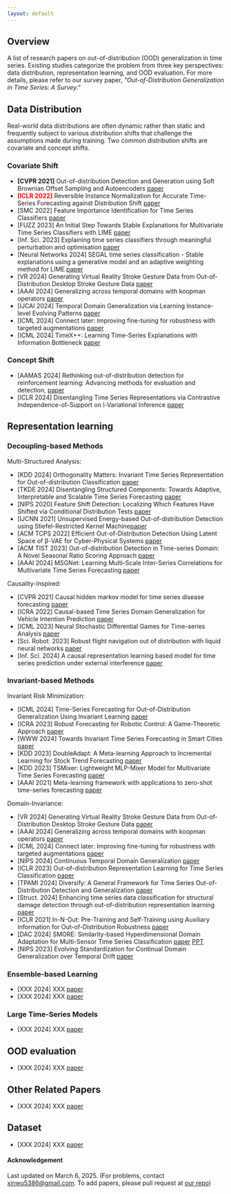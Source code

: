 ```yaml
---
layout: default
---
```

<!-- Text can be **bold**, _italic_, or ~~strikethrough~~. -->

<!-- [Link to another page](./another-page.html). -->

## Overview
A list of research papers on out-of-distribution (OOD) generalization in time series. Existing studies categorize the problem from three key perspectives: data distribution, representation learning, and OOD evaluation. For more details, please refer to our survey paper, *"Out-of-Distribution Generalization in Time Series: A Survey."*

## Data Distribution
Real-world data distributions are often dynamic rather than static and frequently subject to various distribution shifts that challenge the assumptions made during training. Two common distribution shifts are covariate and concept shifts.

### Covariate Shift

*   **[CVPR 2021]** Out-of-distribution Detection and Generation using Soft Brownian Offset Sampling and Autoencoders [paper](https://openaccess.thecvf.com/content/CVPR2021W/SAIAD/papers/Moller_Out-of-Distribution_Detection_and_Generation_Using_Soft_Brownian_Offset_Sampling_and_CVPRW_2021_paper.pdf)
*   <span style="color:red; font-weight:bold;">[ICLR 2022]</span> Reversible Instance Normalization for Accurate Time-Series Forecasting against Distribution Shift [paper](https://openreview.net/pdf?id=cGDAkQo1C0p)
*   [SMC 2022] Feature Importance Identification for Time Series Classifiers [paper](https://ieeexplore.ieee.org/stamp/stamp.jsp?tp=&arnumber=9945205)
*   [FUZZ 2023] An Initial Step Towards Stable Explanations for Multivariate Time Series Classifiers with LIME [paper](https://ieeexplore.ieee.org/stamp/stamp.jsp?tp=&arnumber=10309814)
*   [Inf. Sci. 2023] Explaining time series classifiers through meaningful perturbation and optimisation [paper](https://www.sciencedirect.com/science/article/pii/S0020025523009192)
*   [Neural Networks 2024] SEGAL time series classification - Stable explanations using a generative model and an adaptive weighting method for LIME [paper](https://www.sciencedirect.com/science/article/pii/S0893608024002697/pdfft?md5=3f81e6d7a6bddcb6857d94aa6ab04937&pid=1-s2.0-S0893608024002697-main.pdf)
*   [VR 2024] Generating Virtual Reality Stroke Gesture Data from Out-of-Distribution Desktop Stroke Gesture Data [paper](https://ieeexplore.ieee.org/stamp/stamp.jsp?tp=&arnumber=10494175)
*   [AAAI 2024] Generalizing across temporal domains with koopman operators [paper](https://ojs.aaai.org/index.php/AAAI/article/view/29604/31020)
*   [IJCAI 2024] Temporal Domain Generalization via Learning Instance-level Evolving Patterns [paper](https://www.ijcai.org/proceedings/2024/0470.pdf)
*   [ICML 2024] Connect later: Improving fine-tuning for robustness with targeted augmentations [paper](https://openreview.net/pdf?id=Uz4Qr40Y3C)
*   [ICML 2024] TimeX++: Learning Time-Series Explanations with Information Bottleneck [paper](https://openreview.net/pdf?id=t6dBpwkbea)

### Concept Shift

*   [AAMAS 2024] Rethinking out-of-distribution detection for reinforcement learning: Advancing methods for evaluation and detection, [paper](https://www.ifaamas.org/Proceedings/aamas2024/pdfs/p1445.pdf)
*   [ICLR 2024] Disentangling Time Series Representations via Contrastive Independence-of-Support on l-Variational Inference [paper](https://openreview.net/pdf?id=iI7hZSczxE)

## Representation learning


### Decoupling-based Methods
Multi-Structured Analysis:
*   [KDD 2024] Orthogonality Matters: Invariant Time Series Representation for Out-of-distribution Classification [paper](https://dl.acm.org/doi/pdf/10.1145/3637528.3671768)
*   [TKDE 2024] Disentangling Structured Components: Towards Adaptive, Interpretable and Scalable Time Series Forecasting [paper](https://ieeexplore.ieee.org/stamp/stamp.jsp?arnumber=10457027)
*   [NIPS 2020] Feature Shift Detection: Localizing Which Features Have Shifted via Conditional Distribution Tests [paper](https://proceedings.neurips.cc/paper/2020/file/e2d52448d36918c575fa79d88647ba66-Paper.pdf)
*   [IJCNN 2021] Unsupervised Energy-based Out-of-distribution Detection using Stiefel-Restricted Kernel Machine[paper](https://ieeexplore.ieee.org/stamp/stamp.jsp?arnumber=9533706)
*   [ACM TCPS 2022] Efficient Out-of-Distribution Detection Using Latent Space of β-VAE for Cyber-Physical Systems [paper](https://dl.acm.org/doi/pdf/10.1145/3491243)
*   [ACM TIST 2023] Out-of-distribution Detection in Time-series Domain: A Novel Seasonal Ratio Scoring Approach [paper](https://dl.acm.org/doi/pdf/10.1145/3630633)
*   [AAAI 2024] MSGNet: Learning Multi-Scale Inter-Series Correlations for Multivariate Time Series Forecasting [paper](https://ojs.aaai.org/index.php/AAAI/article/view/28991/29883)

Causality-Inspired:
*   [CVPR 2021] Causal hidden markov model for time series disease forecasting [paper](https://openaccess.thecvf.com/content/CVPR2021/papers/Li_Causal_Hidden_Markov_Model_for_Time_Series_Disease_Forecasting_CVPR_2021_paper.pdf)
*   [ICRA 2022] Causal-based Time Series Domain Generalization for Vehicle Intention Prediction [paper](https://ieeexplore.ieee.org/stamp/stamp.jsp?arnumber=9812188)
*   [ICML 2023] Neural Stochastic Differential Games for Time-series Analysis [paper](https://proceedings.mlr.press/v202/park23j/park23j.pdf)
*   [Sci. Robot. 2023] Robust flight navigation out of distribution with liquid
neural networks [paper](https://cap.csail.mit.edu/sites/default/files/research-pdfs/Robust%20flight%20navigation%20out%20of%20distribution%20with%20liquid%20neural%20networks.pdf)
*   [Inf. Sci. 2024] A causal representation learning based model for time series prediction under external interference [paper](https://www.sciencedirect.com/science/article/abs/pii/S002002552400183X)


### Invariant-based Methods
Invariant Risk Minimization:

*   [ICML 2024] Time-Series Forecasting for Out-of-Distribution Generalization Using Invariant Learning [paper](https://openreview.net/pdf?id=SMUXPVKUBg)
*   [ICRA 2023] Robust Forecasting for Robotic Control: A Game-Theoretic Approach [paper](https://ieeexplore.ieee.org/stamp/stamp.jsp?arnumber=10160721)
*   [WWW 2024] Towards Invariant Time Series Forecasting in Smart Cities [paper](https://dl.acm.org/doi/proceedings/10.1145/3589335?tocHeading=heading10)
*   [KDD 2023] DoubleAdapt: A Meta-learning Approach to Incremental Learning for Stock Trend Forecasting [paper](https://dl.acm.org/doi/pdf/10.1145/3580305.3599315)
*   [KDD 2023] TSMixer: Lightweight MLP-Mixer Model for Multivariate Time Series Forecasting [paper](https://dl.acm.org/doi/pdf/10.1145/3580305.3599533)
*   [AAAI 2021] Meta-learning framework with applications to zero-shot time-series forecasting [paper](https://ojs.aaai.org/index.php/AAAI/article/view/17115/16922)

Domain-Invariance:
*   [VR 2024] Generating Virtual Reality Stroke Gesture Data from Out-of-Distribution Desktop Stroke Gesture Data [paper](https://ieeexplore.ieee.org/stamp/stamp.jsp?tp=&arnumber=10494175)
*   [AAAI 2024] Generalizing across temporal domains with koopman operators [paper](https://ojs.aaai.org/index.php/AAAI/article/view/29604/31020)
*   [ICML 2024] Connect later: Improving fine-tuning for robustness with targeted augmentations [paper](https://openreview.net/pdf?id=Uz4Qr40Y3C)
*   [NIPS 2024] Continuous Temporal Domain Generalization [paper](https://openreview.net/pdf?id=G24fOpC3JE)
*   [ICLR 2023] Out-of-distribution Representation Learning for Time Series Classification [paper](https://openreview.net/pdf?id=gUZWOE42l6Q)
*   [TPAMI 2024] Diversify: A General Framework for Time Series Out-of-Distribution Detection and Generalization [paper](https://ieeexplore.ieee.org/stamp/stamp.jsp?tp=&arnumber=10402053)
*   [Struct. 2024] Enhancing time series data classification for structural damage detection through out-of-distribution representation learning [paper](https://www.sciencedirect.com/science/article/abs/pii/S2352012424009184)
*   [ICLR 2021] In-N-Out: Pre-Training and Self-Training using Auxiliary Information for Out-of-Distribution Robustness [paper](https://openreview.net/pdf?id=jznizqvr15J)
*   [DAC 2024] SMORE: Similarity-based Hyperdimensional Domain Adaptation for Multi-Sensor Time Series Classification [paper](https://dl.acm.org/doi/pdf/10.1145/3649329.3658477) [PPT](https://bpb-us-e2.wpmucdn.com/sites.uci.edu/dist/9/5133/files/2024/07/DAC_2024.pdf)
*   [NIPS 2023] Evolving Standardization for Continual Domain Generalization over Temporal Drift [paper](https://proceedings.neurips.cc/paper_files/paper/2023/file/459a911eb49cd2e0192055ee156d04e5-Paper-Conference.pdf)



### Ensemble-based Learning

*   [XXX 2024] XXX [paper](XXX)
*   [XXX 2024] XXX [paper](XXX)

### Large Time-Series Models

*   [XXX 2024] XXX [paper](XXX)

## OOD evaluation

*   [XXX 2024] XXX [paper](XXX)


## Other Related Papers

*   [XXX 2024] XXX [paper](XXX)


## Dataset

*   [XXX 2024] XXX [paper](XXX)

#### Acknowledgement

Last updated on March 6, 2025. (For problems, contact xinwu5386@gmail.com. To add papers, please pull request at <a href="https://github.com/tsood-generalization/tsood-generalization.github.io">our repo</a>)

<div style="width: 200px; height: 150px; margin: 0 auto;">
<!-- Map Widget -->
<!-- <script type="text/javascript" id="clustrmaps" src="//clustrmaps.com/map_v2.js?d=q6eVgeaBn-p2jkFoYf-6vSskb8SxHJqWuia9GW0Q_AE&cl=ffffff&w=a"></script> -->
<!-- Globe Widget -->
  <script type="text/javascript" id="clstr_globe" src="//clustrmaps.com/globe.js?d=q6eVgeaBn-p2jkFoYf-6vSskb8SxHJqWuia9GW0Q_AE"></script>
</div>